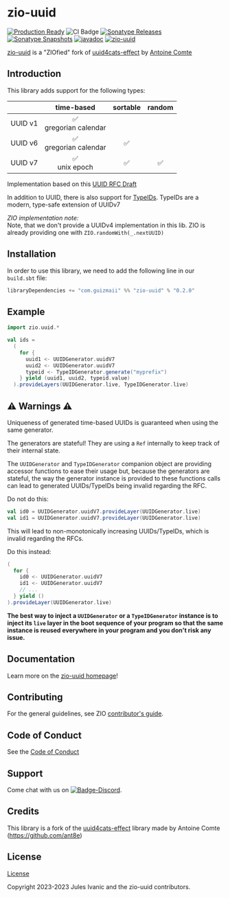 [//]: # (This file was autogenerated using `zio-sbt-website` plugin via `sbt generateReadme` command.)
[//]: # (So please do not edit it manually. Instead, change "docs/index.md" file or sbt setting keys)
[//]: # (e.g. "readmeDocumentation" and "readmeSupport".)

# zio-uuid

[![Production Ready](https://img.shields.io/badge/Project%20Stage-Production%20Ready-brightgreen.svg)](https://github.com/zio/zio/wiki/Project-Stages) ![CI Badge](https://github.com/zio/zio-uuid/workflows/CI/badge.svg) [![Sonatype Releases](https://img.shields.io/nexus/r/https/oss.sonatype.org/com.guizmaii/zio-uuid_2.13.svg?label=Sonatype%20Release)](https://oss.sonatype.org/content/repositories/releases/com/guizmaii/zio-uuid_2.13/) [![Sonatype Snapshots](https://img.shields.io/nexus/s/https/oss.sonatype.org/com.guizmaii/zio-uuid_2.13.svg?label=Sonatype%20Snapshot)](https://oss.sonatype.org/content/repositories/snapshots/com/guizmaii/zio-uuid_2.13/) [![javadoc](https://javadoc.io/badge2/com.guizmaii/zio-uuid-docs_2.13/javadoc.svg)](https://javadoc.io/doc/com.guizmaii/zio-uuid-docs_2.13) [![zio-uuid](https://img.shields.io/github/stars/zio/zio-uuid?style=social)](https://github.com/zio/zio-uuid)

[zio-uuid](https://github.com/guizmaii-opensource/zio-uuid) is a "ZIOfied" fork
of [uuid4cats-effect](https://github.com/ant8e/uuid4cats-effect) by [Antoine Comte](https://github.com/ant8e)

## Introduction

This library adds support for the following types:

|         |         time-based         | sortable | random |
|--------:|:--------------------------:|:--------:|:------:|
| UUID v1 | ✅ <br/> gregorian calendar |          |        |
| UUID v6 | ✅ <br/> gregorian calendar |    ✅     |        |
| UUID v7 |     ✅ <br/>unix epoch      |    ✅     |   ✅    |

Implementation based on this [UUID RFC Draft](https://datatracker.ietf.org/doc/html/draft-ietf-uuidrev-rfc4122bis-03)

In addition to UUID, there is also support for [TypeIDs](https://github.com/jetpack-io/typeid). TypeIDs are a modern,
type-safe extension of UUIDv7

_ZIO implementation note:_    
Note, that we don't provide a UUIDv4 implementation in this lib. ZIO is already providing one
with `ZIO.randomWith(_.nextUUID)`

## Installation

In order to use this library, we need to add the following line in our `build.sbt` file:

```scala
libraryDependencies += "com.guizmaii" %% "zio-uuid" % "0.2.0"
```

## Example

```scala
import zio.uuid.*

val ids =
  (
    for {
      uuid1 <- UUIDGenerator.uuidV7
      uuid2 <- UUIDGenerator.uuidV7
      typeid <- TypeIDGenerator.generate("myprefix")
    } yield (uuid1, uuid2, typeid.value)
  ).provideLayers(UUIDGenerator.live, TypeIDGenerator.live)
```

## ⚠️ Warnings ⚠️

Uniqueness of generated time-based UUIDs is guaranteed when using the same generator.

The generators are stateful! They are using a `Ref` internally to keep track of their internal state.

The `UUIDGenerator` and `TypeIDGenerator` companion object are providing accessor functions to ease their usage but, because the generators are stateful,
the way the generator instance is provided to these functions calls can lead to generated UUIDs/TypeIDs being invalid regarding the RFC.

Do not do this:
```scala
val id0 = UUIDGenerator.uuidV7.provideLayer(UUIDGenerator.live)
val id1 = UUIDGenerator.uuidV7.provideLayer(UUIDGenerator.live)
```
This will lead to non-monotonically increasing UUIDs/TypeIDs, which is invalid regarding the RFCs.

Do this instead:
```scala
(
  for {
    id0 <- UUIDGenerator.uuidV7
    id1 <- UUIDGenerator.uuidV7
    // ...
  } yield ()
).provideLayer(UUIDGenerator.live)
```

**The best way to inject a `UUIDGenerator` or a `TypeIDGenerator` instance is to inject its `live` layer in the boot sequence of your program 
so that the same instance is reused everywhere in your program and you don't risk any issue.**

## Documentation

Learn more on the [zio-uuid homepage](https://github.com/guizmaii-opensource/zio-uuid)!

## Contributing

For the general guidelines, see ZIO [contributor's guide](https://zio.dev/contributor-guidelines).

## Code of Conduct

See the [Code of Conduct](https://zio.dev/code-of-conduct)

## Support

Come chat with us on [![Badge-Discord]][Link-Discord].

[Badge-Discord]: https://img.shields.io/discord/629491597070827530?logo=discord "chat on discord"
[Link-Discord]: https://discord.gg/2ccFBr4 "Discord"

## Credits

This library is a fork of the [uuid4cats-effect](https://github.com/ant8e/uuid4cats-effect) library made by Antoine Comte (https://github.com/ant8e)

## License

[License](LICENSE)

Copyright 2023-2023 Jules Ivanic and the zio-uuid contributors.
